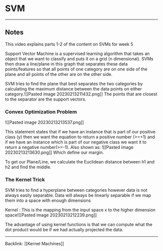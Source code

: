 # SVM
---
## Notes

This video explains parts 1-2 of the content on SVMs for week 5

Support Vector Machine is a supervised learning algorithm that  takes an object that we want to classify and puts it on a grid (n dimensional). SVMs then draw a line/plane in this graph that separates these data points/features so that all points of one category are on one side of the plane and all points of the other are on the other side.

SVM tries to find the plane that best separates the two categories by calculating the maximum distance between the data points on either category.![[Pasted image 20230213211432.png]]
The points that are closest to the separator are the support vectors.

### Convex Optimization Problem
![[Pasted image 20230213213537.png]]

This statement states that if we have an instance that is part of our positive class (y) then we want the equation to return a positive number (>=+1) and if we have an instance which is part of our negative class we want it to return a negative number(>=-1).
Also shown as: ![[Pasted image 20230213213630.png]]
Which define our margin.

To get our Plane/Line, we calculate the Euclidean distance between h1 and h2 and find the middle.






### The Kernel Trick
SVM tries to find a hyperplane between categories however data is not always easily separable.
Data will always be linearly separable if we map them into a space with enough dimensions

Kernel : This is the mapping from the input space x to the higher dimension space![[Pasted image 20230213212239.png]]

The advantage of using kernel functions is that we can compute what the dot product would be if we had actually projected the data.




---
Backlink: [[Kernel Machines]]
